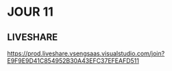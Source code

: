 # JOUR 11

## LIVESHARE

https://prod.liveshare.vsengsaas.visualstudio.com/join?E9F9E9D41C854952B30A43EFC37EFEAFD511


